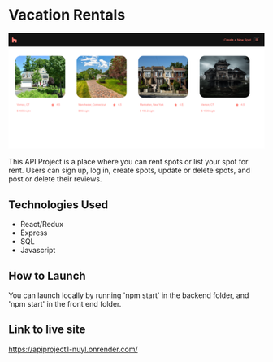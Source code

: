 # Vacation Rentals

<img width="1511" alt="Screenshot 2023-10-29 at 9 53 37 PM" src="./frontend/images/Screenshot 2024-01-01 142058.png">


This API Project is a place where you can rent spots or list your spot for rent. Users can sign up, log in, create spots, update or delete spots, and post or delete their reviews.

## Technologies Used
* React/Redux
* Express
* SQL
* Javascript

## How to Launch
You can launch locally by running 'npm start' in the backend folder, and 'npm start' in the front end folder.

## Link to live site
https://apiproject1-nuyl.onrender.com/
